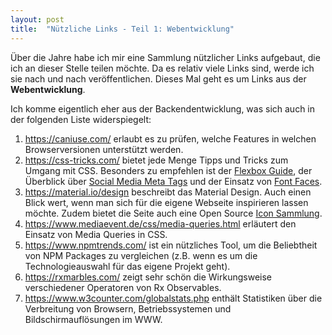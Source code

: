 ```yaml
---
layout: post
title:  "Nützliche Links - Teil 1: Webentwicklung"
---
```


Über die Jahre habe ich mir eine Sammlung nützlicher Links aufgebaut, die ich an dieser Stelle teilen möchte.
Da es relativ viele Links sind, werde ich sie nach und nach veröffentlichen.
Dieses Mal geht es um Links aus der **Webentwicklung**.

Ich komme eigentlich eher aus der Backendentwicklung, was sich auch in der folgenden Liste widerspiegelt:

1. <https://caniuse.com/> erlaubt es zu prüfen, welche Features in welchen Browserversionen unterstützt werden.
1. <https://css-tricks.com/> bietet jede Menge Tipps und Tricks zum Umgang mit CSS.
  Besonders zu empfehlen ist der [Flexbox Guide](https://css-tricks.com/snippets/css/a-guide-to-flexbox/), der Überblick über [Social Media Meta Tags](https://css-tricks.com/essential-meta-tags-social-media/) und der Einsatz von [Font Faces](https://css-tricks.com/snippets/css/using-font-face/).
1. <https://material.io/design> beschreibt das Material Design.
   Auch einen Blick wert, wenn man sich für die eigene Webseite inspirieren lassen möchte.
   Zudem bietet die Seite auch eine Open Source [Icon Sammlung](https://material.io/resources/icons).
1. <https://www.mediaevent.de/css/media-queries.html> erläutert den Einsatz von Media Queries in CSS.
1. <https://www.npmtrends.com/> ist ein nützliches Tool, um die Beliebtheit von NPM Packages zu vergleichen (z.B. wenn es um die Technologieauswahl für das eigene Projekt geht).
1. <https://rxmarbles.com/> zeigt sehr schön die Wirkungsweise verschiedener Operatoren von Rx Observables.
1. <https://www.w3counter.com/globalstats.php> enthält Statistiken über die Verbreitung von Browsern, Betriebssystemen und Bildschirmauflösungen im WWW.
